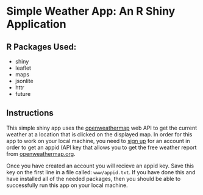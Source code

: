 # Simple Weather App: An R Shiny Application 

## R Packages Used:

* shiny
* leaflet
* maps
* jsonlite
* httr
* future  

## Instructions

This simple shiny app uses the [openweathermap](https://openweathermap.org/) web API to get the current weather at a location that is clicked on the displayed map. In order for this app to work on your local machine, you need to [sign up](https://home.openweathermap.org/users/sign_up) for an account in order to get an appid (API key that allows you to get the free weather report from [openweathermap.org](https://openweathermap.org/).

Once you have created an account you will recieve an appid key. Save this key on the first line in a file called: `www/appid.txt`.
If you have done this and have installed all of the needed packages, then you should be able to successfully run this app on your local machine. 
